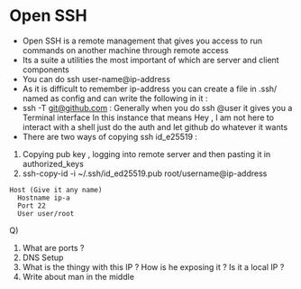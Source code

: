 # Open SSH

- Open SSH is a remote management that gives you access to run commands on another machine through remote access
- Its a suite a utilities the most important of which are server and client components
- You can do ssh user-name@ip-address
- As it is difficult to remember ip-address you can create a file in .ssh/ named as config
  and can write the following in it :
- ssh -T <git@github.com> : Generally when you do ssh @user it gives you a Terminal interface
  In this instance that means Hey , I am not here to interact with a shell just do the auth and let github do whatever it wants
- There are two ways of copying ssh id_e25519 :

1. Copying pub key , logging into remote server and then pasting it in authorized_keys
2. ssh-copy-id -i ~/.ssh/id_ed25519.pub root/username@ip-address

```
Host (Give it any name)
  Hostname ip-a
  Port 22
  User user/root
```

Q)

1. What are ports ?
2. DNS Setup
3. What is the thingy with this IP ? How is he exposing it ? Is it a local IP ?
4. Write about man in the middle
